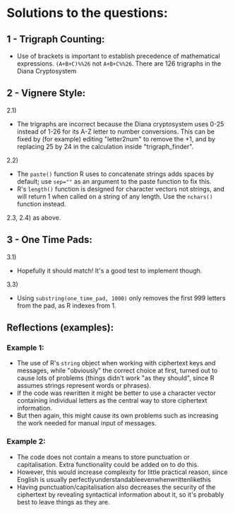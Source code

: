 # Solutions to the questions:

## 1 - Trigraph Counting:

* Use of brackets is important to establish precedence of mathematical expressions. `(A+B+C)%%26` not `A+B+C%%26`. There are 126 trigraphs in the Diana Cryptosystem

## 2 - Vignere Style:

2.1)
* The trigraphs are incorrect because the Diana cryptosystem uses 0-25 instead of 1-26 for its A-Z letter to number conversions. This can be fixed by (for example) editing "letter2num" to remove the +1, and by replacing 25 by 24 in the calculation inside "trigraph_finder".

2.2)
* The `paste()` function R uses to concatenate strings adds spaces by default; use `sep=""` as an argument to the paste function to fix this.
* R's `length()` function is designed for character vectors not strings, and will return 1 when called on a string of any length. Use the `nchars()` function instead.

2.3, 2.4) as above.

## 3 - One Time Pads:

3.1)
* Hopefully it should match! It's a good test to implement though.

3.3)
* Using `substring(one_time_pad, 1000)` only removes the first 999 letters from the pad, as R indexes from 1.

## Reflections (examples):
### Example 1:
* The use of R's `string` object when working with ciphertext keys and messages, while "obviously" the correct choice at first, turned out to cause lots of problems (things didn't work "as they should", since R assumes strings represent words or phrases).
* If the code was rewritten it might be better to use a character vector containing individual letters as the central way to store ciphertext information.
* But then again, this might cause its own problems such as increasing the work needed for manual input of messages.

### Example 2:
* The code does not contain a means to store punctuation or capitalisation. Extra functionality could be added on to do this.
* However, this would increase complexity for little practical reason, since English is usually perfectlyunderstandableevenwhenwrittenlikethis
* Having punctuation/capitalisation also decreases the security of the ciphertext by revealing syntactical information about it, so it's probably best to leave things as they are.
